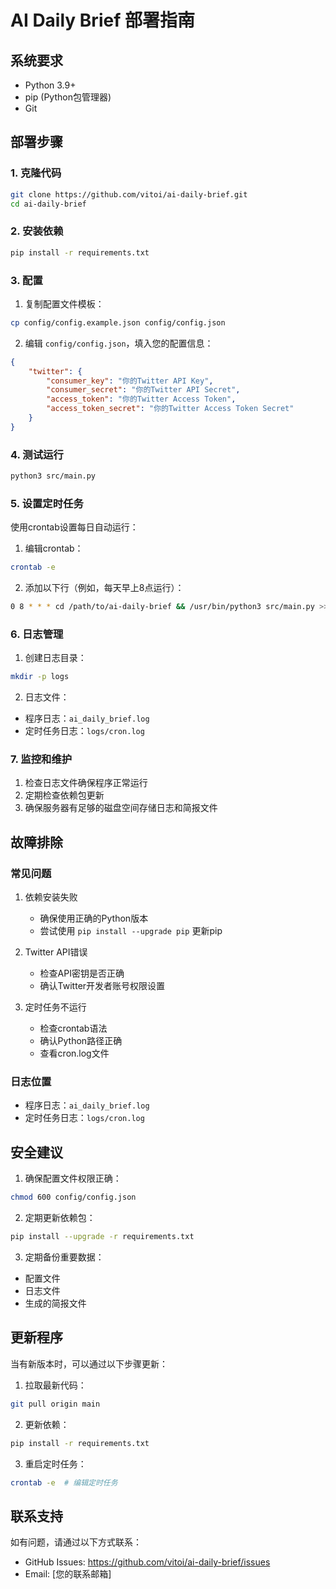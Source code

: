# AI Daily Brief 部署指南

## 系统要求
- Python 3.9+
- pip (Python包管理器)
- Git

## 部署步骤

### 1. 克隆代码
```bash
git clone https://github.com/vitoi/ai-daily-brief.git
cd ai-daily-brief
```

### 2. 安装依赖
```bash
pip install -r requirements.txt
```

### 3. 配置
1. 复制配置文件模板：
```bash
cp config/config.example.json config/config.json
```

2. 编辑 `config/config.json`，填入您的配置信息：
```json
{
    "twitter": {
        "consumer_key": "你的Twitter API Key",
        "consumer_secret": "你的Twitter API Secret",
        "access_token": "你的Twitter Access Token",
        "access_token_secret": "你的Twitter Access Token Secret"
    }
}
```

### 4. 测试运行
```bash
python3 src/main.py
```

### 5. 设置定时任务
使用crontab设置每日自动运行：

1. 编辑crontab：
```bash
crontab -e
```

2. 添加以下行（例如，每天早上8点运行）：
```bash
0 8 * * * cd /path/to/ai-daily-brief && /usr/bin/python3 src/main.py >> /path/to/ai-daily-brief/logs/cron.log 2>&1
```

### 6. 日志管理
1. 创建日志目录：
```bash
mkdir -p logs
```

2. 日志文件：
- 程序日志：`ai_daily_brief.log`
- 定时任务日志：`logs/cron.log`

### 7. 监控和维护
1. 检查日志文件确保程序正常运行
2. 定期检查依赖包更新
3. 确保服务器有足够的磁盘空间存储日志和简报文件

## 故障排除

### 常见问题
1. 依赖安装失败
   - 确保使用正确的Python版本
   - 尝试使用 `pip install --upgrade pip` 更新pip

2. Twitter API错误
   - 检查API密钥是否正确
   - 确认Twitter开发者账号权限设置

3. 定时任务不运行
   - 检查crontab语法
   - 确认Python路径正确
   - 查看cron.log文件

### 日志位置
- 程序日志：`ai_daily_brief.log`
- 定时任务日志：`logs/cron.log`

## 安全建议
1. 确保配置文件权限正确：
```bash
chmod 600 config/config.json
```

2. 定期更新依赖包：
```bash
pip install --upgrade -r requirements.txt
```

3. 定期备份重要数据：
- 配置文件
- 日志文件
- 生成的简报文件

## 更新程序
当有新版本时，可以通过以下步骤更新：

1. 拉取最新代码：
```bash
git pull origin main
```

2. 更新依赖：
```bash
pip install -r requirements.txt
```

3. 重启定时任务：
```bash
crontab -e  # 编辑定时任务
```

## 联系支持
如有问题，请通过以下方式联系：
- GitHub Issues: https://github.com/vitoi/ai-daily-brief/issues
- Email: [您的联系邮箱] 